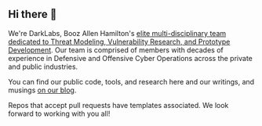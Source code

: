 ## Hi there 👋

We're DarkLabs, Booz Allen Hamilton's [elite multi-disciplinary team dedicated to Threat Modeling, Vulnerability Research, and Prototype Development](https://www.boozallen.com/expertise/cybersecurity/dark-labs.html). Our team is comprised of members with decades of experience in Defensive and Offensive Cyber Operations across the private and public industries.

You can find our public code, tools, and research here and our writings, and musings [on our blog](https://www.boozallen.com/insights/cyber/tech.html).

Repos that accept pull requests have templates associated. We look forward to working with you all!
